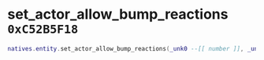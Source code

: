 # set_actor_allow_bump_reactions `0xC52B5F18`

```lua
natives.entity.set_actor_allow_bump_reactions(_unk0 --[[ number ]], _unk1 --[[ number ]])
```
